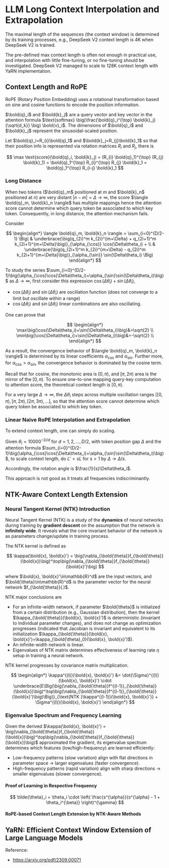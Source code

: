 # LLM Long Context Interpolation and Extrapolation

The maximal length of the sequences (the context window) is determined by its training processes, e.g., DeepSeek V2 context length is 4K when DeepSeek V2 is trained.

The pre-defined max context length is often not enough in practical use, and interpolation with little fine-tuning, or no fine-tuning should be investigated.
DeepSeek V2 managed to scale to 128K context length with YaRN implementation.

## Context Length and RoPE

RoPE (Rotary Position Embedding) uses a rotational transformation based on sine and cosine functions to encode the position information.

$\bold{q}_i$ and $\bold{k}_j$ are a query vector and key vector in the attention formula $\text{softmax} \big(\frac{\bold{q}_i^{\top} \bold{k}_j}{\sqrt{d_k}} \big) \bold{v}_i$.
The dimensions of $\bold{q}_i$ and $\bold{k}_j$ represent the sinusoidal-scaled position.

Let $\bold{q}_i=R_{i}\bold{q}_1$ and $\bold{k}_j=R_{j}\bold{k}_1$ so that their position info is represented via rotation matrices $R_{i}$ and $R_{j}$, there is

$$
\max \text{score}(\bold{q}_i, \bold{k}_j) =
(R_{i} \bold{q}_1)^{\top} (R_{j} \bold{k}_1) =
\bold{q}_1^{\top} R_{i}^{\top}  R_{j} \bold{k}_1 =
\bold{q}_1^{\top} R_{i-j} \bold{k}_1
$$

### Long Distance

When two tokens ($\bold{q}_m$ positioned at $m$ and $\bold{k}_n$ positioned at $n$) are very distant $|n-m|=\Delta\rightarrow \infty$, the score $\langle \bold{q}_m, \bold{k}_n \rangle$ has multiple mappings hence the attention score cannot determine which query token be associated to which key token.
Consequently, in long distance, the attention mechanism fails.

Consider

$$
\begin{align*}
\langle \bold{q}_m, \bold{k}_n \rangle = \sum_{i=0}^{D/2-1} \Big(
    & \underbrace{\big(q_{2i}^m k_{2i}^{m+\Delta} + q_{2i+1}^m k_{2i+1}^{m+\Delta}\big)}_{\alpha_{\cos}} \cos(\Delta\theta_i) + \\
    & \underbrace{\big(q_{2i+1}^m k_{2i}^{m+\Delta} - q_{2i}^m k_{2i+1}^{m+\Delta}\big)}_{\alpha_{\sin}} \sin(\Delta\theta_i) \Big)
\end{align*}
$$

To study the series $\sum_{i=0}^{D/2-1}\big(\alpha_{\cos}\cos(\Delta\theta_i)+\alpha_{\sin}\sin(\Delta\theta_i)\big)$ as $\Delta\rightarrow\infty$,
first consider this expression $\cos(\Delta\theta_i)+\sin(\Delta\theta_i)$,

* $\cos(\Delta\theta_i)$ and $\sin(\Delta\theta_i)$ are oscillation function (does not converge to a limit but oscillate within a range)
* $\cos(\Delta\theta_i)$ and $\sin(\Delta\theta_i)$ linear combinations are also oscillating.

One can prove that

$$
\begin{align*}
    \max\big(\cos(\Delta\theta_i)+\sin(\Delta\theta_i)\big)&=\sqrt{2} \\
    \min\big(\cos(\Delta\theta_i)+\sin(\Delta\theta_i)\big)&=-\sqrt{2} \\
\end{align*}
$$

As a result, the convergence behavior of $\langle \bold{q}_m, \bold{k}_n \rangle$ is determined by its linear coefficients $\alpha_{\cos}$ and $\alpha_{\sin}$.
Further more, for $\alpha_{\cos}>\alpha_{\sin}$, the convergence behavior is dominated by the cosine term.

Recall that for cosine, the monotonic area is $[0, \pi)$, and $[\pi, 2\pi)$ area is the mirror of the $[0, \pi)$.
To ensure one-to-one mapping query-key computation to attention score, the theoretical context length is $[0, \pi)$.

For a very large $\Delta\rightarrow\infty$, the $\Delta\theta_i$ steps across multiple oscillation ranges $[[0, \pi), [\pi, 2\pi), [2\pi, 3\pi), ...]$,
so that the attention score cannot determine which query token be associated to which key token.

### Linear Naive RoPE Interpolation and Extrapolation

To extend context length, one can simply do scaling.

Given $\theta_i=10000^{-2i/d}$ for $d=1,2,...,D/2$, with token position gap $\Delta$ and the attention formula $\sum_{i=0}^{D/2-1}\big(\alpha_{\cos}\cos(\Delta\theta_i)+\alpha_{\sin}\sin(\Delta\theta_i)\big)$,
to scale context length, do $L'=sL$ for $s>1$ by $\Delta\rightarrow\Delta/s$.

Accordingly, the rotation angle is $\frac{1}{s}\Delta\theta_i$.

This approach is not good as it treats all frequencies indiscriminantly.

## NTK-Aware Context Length Extension

### Neural Tangent Kernel (NTK) Introduction

Neural Tangent Kernel (NTK) is a study of the **dynamics** of neural networks during training by **gradient descent** on the assumption that the network is **infinitely wide**.
It reveals what the core invariant behavior of the network is as parameters change/update in training process.

The NTK kernel is defined as

$$
\kappa(\bold{x}, \bold{x}') = \big(\nabla_{\bold{\theta}}f_{\bold{\theta}}(\bold{x})\big)^\top\big(\nabla_{\bold{\theta}}f_{\bold{\theta}}(\bold{x}')\big)
$$

where $\bold{x}, \bold{x}'\in\mathbb{R}^d$ are the input vectors, and $\bold{\theta}\in\mathbb{R}^d$ is the parameter vector for the neural network $f_{\bold{\theta}}(.)$.

NTK major conclusions are

* For an infinite-width network, if parameter $\bold{\theta}$ is initialized from a certain distribution (e.g., Gaussian distribution), then the kernel $\kappa_{\bold{\theta}}(\bold{x}, \bold{x}')$ is deterministic (invariant to individual parameter changes), and does not change as optimization progresses (indicated that Jacobian is invariant and equivalent to its initialization $\kappa_{\bold{\theta}}(\bold{x}, \bold{x}')=\kappa_{\bold{\theta}_0}(\bold{x}, \bold{x}')$).
* An infinite-width network is linear.
* Eigenvalues of NTK matrix determines effectiveness of learning rate $\eta$ setup in training a neural network.

NTK kernel progresses by covariance matrix multiplication.

$$
\begin{align*}
    \kappa^{(l)}(\bold{x}, \bold{x}') &= \dot{\Sigma}^{(l)}(\bold{x}, \bold{x}') \cdot
    \underbrace{E\Big(\big(\nabla_{\bold{\theta}}f^{(l-1)}_{\bold{\theta}}(\bold{x})\big)^\top\big(\nabla_{\bold{\theta}}f^{(l-1)}_{\bold{\theta}}(\bold{x}')\big)\Big)}_{\text{NTK }\kappa^{(l-1)}(\bold{x}, \bold{x}')} +
    \Sigma^{(l)}(\bold{x}, \bold{x}')
\end{align*}
$$

### Eigenvalue Spectrum and Frequency Learning

Given the derived $\kappa(\bold{x}, \bold{x}') = \big(\nabla_{\bold{\theta}}f_{\bold{\theta}}(\bold{x})\big)^\top\big(\nabla_{\bold{\theta}}f_{\bold{\theta}}(\bold{x})\big)$ approximated the gradient,
its eigenvalue spectrum determines which features (low/high-frequency) are learned efficiently:

* Low-frequency patterns (slow variation) align with flat directions in parameter space $\rightarrow$ larger eigenvalues (faster convergence).
* High-frequency patterns (rapid variation) align with sharp directions $\rightarrow$ smaller eigenvalues (slower convergence).

#### Proof of Learning in Respective Frequency

$$
\tilde{\theta}_i = \theta_i \cdot \left( \frac{s^{\alpha}}{s^{\alpha} - 1 + \theta_i^{\beta}} \right)^{\gamma}
$$

#### RoPE-based Context Length Extension by NTK-Aware Methods

## YaRN: Efficient Context Window Extension of Large Language Models

Reference:

* https://arxiv.org/pdf/2309.00071
